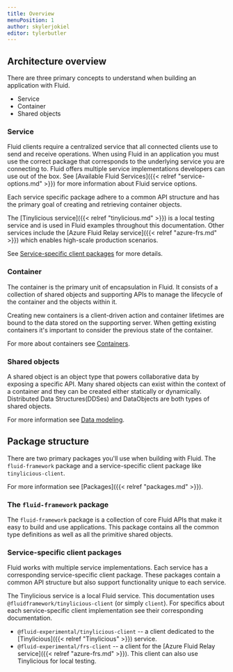 ```yaml
---
title: Overview
menuPosition: 1
author: skylerjokiel
editor: tylerbutler
---
```


## Architecture overview

There are three primary concepts to understand when building an application with Fluid.

- Service
- Container
- Shared objects

### Service

Fluid clients require a centralized service that all connected clients use to send and receive operations. When using Fluid in an application you must use the correct package that corresponds to the underlying service you are connecting to. Fluid offers multiple service implementations developers can use out of the box. See [Available Fluid Services]({{< relref "service-options.md" >}}) for more information about Fluid service options.

Each service specific package adhere to a common API structure and has the primary goal of creating and retrieving container objects.

The [Tinylicious service]({{< relref "tinylicious.md" >}}) is a local testing service and is used in Fluid examples throughout this documentation. Other services include the [Azure Fluid Relay service]({{< relref "azure-frs.md" >}}) which enables high-scale production scenarios.

See [Service-specific client packages](#service-specific-client-packages) for more details.

### Container

The container is the primary unit of encapsulation in Fluid. It consists of a collection of shared objects and supporting APIs to manage the lifecycle of the container and the objects within it.

Creating new containers is a client-driven action and container lifetimes are bound to the data stored on the supporting server. When getting existing containers it's important to consider the previous state of the container.

For more about containers see [Containers](./containers.md).

### Shared objects

A shared object is an object type that powers collaborative data by exposing a specific API. Many shared objects can exist within the context of a container and they can be created either statically or dynamically. Distributed Data Structures(DDSes) and DataObjects are both types of shared objects.

For more information see [Data modeling](./data-modeling.md).

## Package structure

There are two primary packages you'll use when building with Fluid. The `fluid-framework` package
and a service-specific client package like `tinylicious-client`.

For more information see [Packages]({{< relref "packages.md" >}}).

### The `fluid-framework` package

The `fluid-framework` package is a collection of core Fluid APIs that make it easy to build and use applications. This package contains all the common type definitions as well as all the primitive shared objects.

### Service-specific client packages

Fluid works with multiple service implementations. Each service has a corresponding service-specific client package. These packages contain a common API structure but also support functionality unique to each service.

The Tinylicious service is a local Fluid service. This documentation uses `@fluidframework/tinylicious-client` (or simply `client`). For specifics about each service-specific client implementation see their corresponding documentation.

- `@fluid-experimental/tinylicious-client` -- a client dedicated to the [Tinylicious]({{< relref "Tinylicious" >}})
  service.
- `@fluid-experimental/frs-client` -- a client for the [Azure Fluid Relay service]({{< relref "azure-frs.md" >}}). This
  client can also use Tinylicious for local testing.
